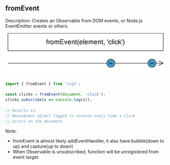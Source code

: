 ## fromEvent

Description: Creates an Observable from DOM events, or Node.js EventEmitter events or others.

![fromEvent](/rxjs/img/fromEvent.png "fromEvent")

```javascript
import { fromEvent } from 'rxjs';

const clicks = fromEvent(document, 'click');
clicks.subscribe(x => console.log(x));

// Results in:
// MouseEvent object logged to console every time a click
// occurs on the document.
```

Note: 
 - fromEvent is almost likely addEventHandler, it also have bubble(down to up) and capture(up to down)
 - When Observable is unsubscribed, function will be unregistered from event target.